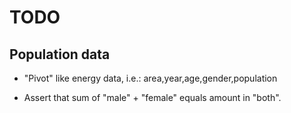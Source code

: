TODO
====

Population data
---------------

- "Pivot" like energy data, i.e.:
  area,year,age,gender,population

- Assert that sum of "male" + "female" equals amount in "both".
